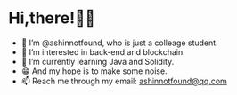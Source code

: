 # Hi,there!👨‍🔧

- 👋 I’m @ashinnotfound, who is just a colleage student.
- 👀 I’m interested in back-end and blockchain.
- 🌱 I’m currently learning Java and Solidity.
- 😁 And my hope is to make some noise.
- 📫 Reach me through my email: ashinnotfound@qq.com

<!---
ashinnotfound/ashinnotfound is a ✨ special ✨ repository because its `README.md` (this file) appears on your GitHub profile.
You can click the Preview link to take a look at your changes.
--->
